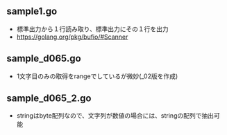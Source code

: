 ## sample1.go
  - 標準出力から１行読み取り、標準出力にその１行を出力
  - https://golang.org/pkg/bufio/#Scanner

## sample_d065.go
  - 1文字目のみの取得をrangeでしているが微妙(_02版を作成)

## sample_d065_2.go
  - stringはbyte配列なので、文字列が数値の場合には、stringの配列で抽出可能
